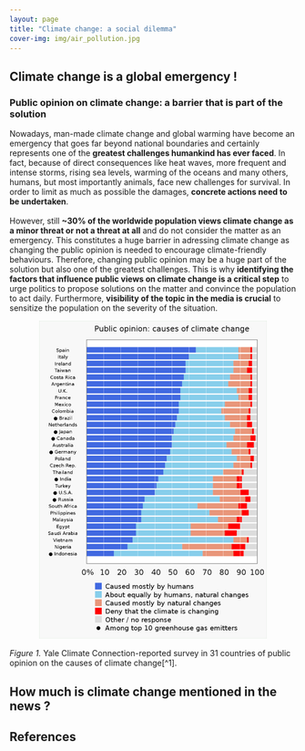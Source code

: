 ```yaml
---
layout: page
title: "Climate change: a social dilemma"
cover-img: img/air_pollution.jpg
---
```

## Climate change is a global emergency !
### Public opinion on climate change: a barrier that is part of the solution
Nowadays, man-made climate change and global warming have become an emergency that goes far beyond national boundaries and certainly represents one of the **greatest challenges humankind has ever faced**. In fact, because of direct consequences like heat waves, more frequent and intense storms, rising sea levels, warming of the oceans and many others, humans, but most importantly animals, face new challenges for survival. In order to limit as much as possible the damages, **concrete actions need to be undertaken**.<br />
<br />
However, still **~30% of the worldwide population views climate change as a minor threat or not a threat at all** and do not consider the matter as an emergency. This constitutes a huge barrier in adressing climate change as changing the public opinion is needed to encourage climate-friendly behaviours. Therefore, changing public opinion may be a huge part of the solution but also one of the greatest challenges. This is why **identifying the factors that influence public views on climate change is a critical step** to urge politics to propose solutions on the matter and convince the population to act daily. Furthermore, **visibility of the topic in the media is crucial** to sensitize the population on the severity of the situation.

<p align="center">
<img src="img/Public_opinions.svg.png" alt="opinions" width="400"/>
</p>
<p align="center">
<figcaption><em>Figure 1.</em> Yale Climate Connection-reported survey in 31 countries of public opinion on the causes of climate change[^1].</figcaption>
</p>

## How much is climate change mentioned in the news ?



## References
[^1]: [Yale programm on climate change communication, *International Public Opinion on Climate Change*, 2021](https://climatecommunication.yale.edu/wp-  content/uploads/2021/06/international-climate-opinion-february-2021d.pdf)


